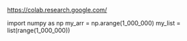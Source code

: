 https://colab.research.google.com/

 import numpy as np
 my_arr = np.arange(1_000_000)
 my_list = list(range(1_000_000))
